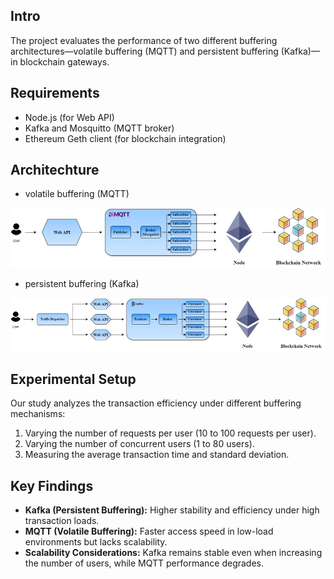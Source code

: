## Intro
The project evaluates the performance of two different buffering architectures—volatile buffering (MQTT) and persistent buffering (Kafka)—in blockchain gateways.

## Requirements
* Node.js (for Web API)
* Kafka and Mosquitto (MQTT broker)
* Ethereum Geth client (for blockchain integration)

## Architechture
* volatile buffering (MQTT)

![Transaction Efficiency Comparison](experimental_result/MQTT架構.jpg)

* persistent buffering (Kafka)

![Transaction Efficiency Comparison](experimental_result/Kafka架構.jpg)

## Experimental Setup
Our study analyzes the transaction efficiency under different buffering mechanisms:

1. Varying the number of requests per user (10 to 100 requests per user).
2. Varying the number of concurrent users (1 to 80 users).
3. Measuring the average transaction time and standard deviation.

## Key Findings
* **Kafka (Persistent Buffering):** Higher stability and efficiency under high transaction loads.
* **MQTT (Volatile Buffering):** Faster access speed in low-load environments but lacks scalability.
* **Scalability Considerations:** Kafka remains stable even when increasing the number of users, while MQTT performance degrades.
